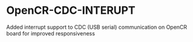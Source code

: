 # OpenCR-CDC-INTERUPT
Added interrupt support to CDC (USB serial) communication on OpenCR board for improved responsiveness
